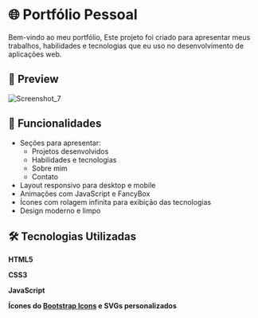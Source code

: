 # 🌐 Portfólio Pessoal

Bem-vindo ao meu portfólio, Este projeto foi criado para apresentar meus trabalhos, habilidades e tecnologias que eu uso no desenvolvimento de aplicações web.

## 📸 Preview

![Screenshot_7](https://github.com/user-attachments/assets/4e0609e3-c5ae-452a-9f55-6f6356b5224c)


## 🚀 Funcionalidades

- Seções para apresentar:
  - Projetos desenvolvidos
  - Habilidades e tecnologias
  - Sobre mim
  - Contato
- Layout responsivo para desktop e mobile
- Animações com JavaScript e FancyBox
- Ícones com rolagem infinita para exibição das tecnologias
- Design moderno e limpo

## 🛠 Tecnologias Utilizadas

**HTML5**

**CSS3**

**JavaScript**

**Ícones do [Bootstrap Icons](https://icons.getbootstrap.com/) e SVGs personalizados**
